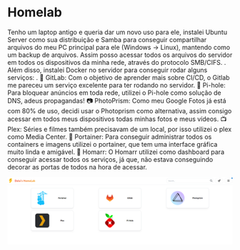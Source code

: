 # Homelab

Tenho um laptop antigo e queria dar um novo uso para ele, instalei Ubuntu Server como sua distribuição e Samba para conseguir compartilhar arquivos do meu PC principal para ele (Windows -> Linux), mantendo como um backup de arquivos. Assim posso acessar todos os arquivos do servidor em todos os dispositivos da minha rede, através do protocolo SMB/CIFS.
.
Além disso, instalei Docker no servidor para conseguir rodar alguns serviços:
.
🐙 GitLab: Com o objetivo de aprender mais sobre CI/CD, o Gitlab me pareceu um serviço excelente para ter rodando no servidor.
🚫 Pi-hole: Para bloquear anúncios em toda rede, utilizei o Pi-hole como solução de DNS, adeus propagandas!
📷 PhotoPrism: Como meu Google Fotos já está com 80% de uso, decidi usar o Photoprism como alternativa, assim consigo acessar em todos meus dispositivos todas minhas fotos e meus vídeos.
📺 Plex: Séries e filmes também precisavam de um local, por isso utilizei o plex como Media Center.
🐳 Portainer: Para conseguir administrar todos os containers e imagens utilizei o portainer, que tem uma interface gráfica muito linda e amigável.
📆 Homarr: O Homarr utilizei como dashboard para conseguir acessar todos os serviços, já que, não estava conseguindo decorar as portas de todos na hora de acessar.


![preview](./picture.png)

